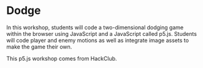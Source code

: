 # Dodge

In this workshop, students will code a two-dimensional dodging game within the browser using JavaScript and a JavaScript called p5.js. Students will code player and enemy motions as well as integrate image assets to make the game their own. 

This p5.js workshop comes from HackClub.